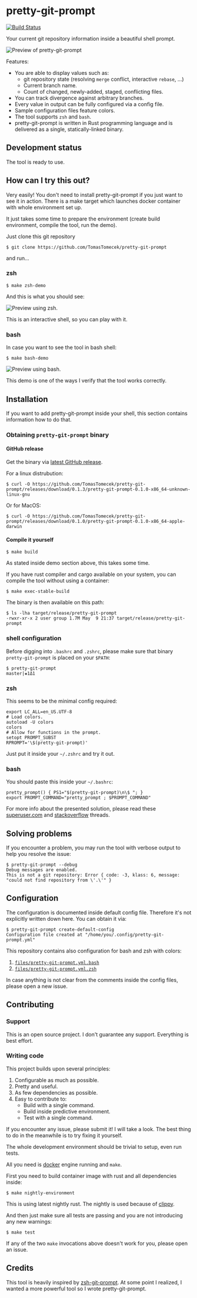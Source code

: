 # pretty-git-prompt

[![Build Status](https://travis-ci.org/TomasTomecek/pretty-git-prompt.svg?branch=master)](https://travis-ci.org/TomasTomecek/pretty-git-prompt)

Your current git repository information inside a beautiful shell prompt.

![Preview of pretty-git-prompt](/data/example.png)

Features:

 * You are able to display values such as:
   * git repository state (resolving `merge` conflict, interactive `rebase`, ...)
   * Current branch name.
   * Count of changed, newly-added, staged, conflicting files.
 * You can track divergence against arbitrary branches.
 * Every value in output can be fully configured via a config file.
 * Sample configuration files feature colors.
 * The tool supports `zsh` and `bash`.
 * pretty-git-prompt is written in Rust programming language and is delivered as a single, statically-linked binary.


## Development status

The tool is ready to use.


## How can I try this out?

Very easily! You don't need to install pretty-git-prompt if you just want to
see it in action. There is a make target which launches docker container with
whole environment set up.

It just takes some time to prepare the environment (create build environment,
compile the tool, run the demo).

Just clone this git repository

```
$ git clone https://github.com/TomasTomecek/pretty-git-prompt
```

and run...


### zsh

```
$ make zsh-demo
```

And this is what you should see:

![Preview using zsh.](/data/zsh-screenshot.png)

This is an interactive shell, so you can play with it.


### bash

In case you want to see the tool in bash shell:

```
$ make bash-demo
```

![Preview using bash.](/data/bash-screenshot.png)

This demo is one of the ways I verify that the tool works correctly.


## Installation

If you want to add pretty-git-prompt inside your shell, this section contains
information how to do that.


### Obtaining `pretty-git-prompt` binary


#### GitHub release

Get the binary via [latest GitHub release](https://github.com/TomasTomecek/pretty-git-prompt/releases/latest).

For a linux distrubution:

```
$ curl -O https://github.com/TomasTomecek/pretty-git-prompt/releases/download/0.1.3/pretty-git-prompt-0.1.0-x86_64-unknown-linux-gnu
```

Or for MacOS:

```
$ curl -O https://github.com/TomasTomecek/pretty-git-prompt/releases/download/0.1.0/pretty-git-prompt-0.1.0-x86_64-apple-darwin
```



#### Compile it yourself

```
$ make build
```

As stated inside demo section above, this takes some time.

If you have rust compiler and cargo available on your system, you can compile
the tool without using a container:

```
$ make exec-stable-build
```

The binary is then available on this path:

```
$ ls -lha target/release/pretty-git-prompt
-rwxr-xr-x 2 user group 1.7M May  9 21:37 target/release/pretty-git-prompt
```


### shell configuration

Before digging into `.bashrc` and `.zshrc`, please make sure that binary
`pretty-git-prompt` is placed on your `$PATH`:

```
$ pretty-git-prompt
master|✚1Δ1
```

### zsh

This seems to be the minimal config required:

```shell
export LC_ALL=en_US.UTF-8
# Load colors.
autoload -U colors
colors
# Allow for functions in the prompt.
setopt PROMPT_SUBST
RPROMPT='\$(pretty-git-prompt)'
```

Just put it inside your `~/.zshrc` and try it out.


### bash

You should paste this inside your `~/.bashrc`:

```
pretty_prompt() { PS1="$(pretty-git-prompt)\n\$ "; }
export PROMPT_COMMAND="pretty_prompt ; $PROMPT_COMMAND"
```

For more info about the presented solution, please read these [superuser.com](https://superuser.com/a/623305/160542) and
[stackoverflow](http://stackoverflow.com/a/13997892/909579) threads.


## Solving problems

If you encounter a problem, you may run the tool with verbose output to help you resolve the issue:

```
$ pretty-git-prompt --debug
Debug messages are enabled.
This is not a git repository: Error { code: -3, klass: 6, message: "could not find repository from \'.\'" }
```


## Configuration

The configuration is documented inside default config file. Therefore it's not
explicitly written down here. You can obtain it via:

```
$ pretty-git-prompt create-default-config
Configuration file created at "/home/you/.config/pretty-git-prompt.yml"
```

This repository contains also configuration for bash and zsh with colors:

1. [`files/pretty-git-prompt.yml.bash`](https://github.com/TomasTomecek/pretty-git-prompt/blob/master/files/pretty-git-prompt.yml.bash)
2. [`files/pretty-git-prompt.yml.zsh`](https://github.com/TomasTomecek/pretty-git-prompt/blob/master/files/pretty-git-prompt.yml.zsh)

In case anything is not clear from the comments inside the config files, please
open a new issue.


## Contributing

### Support

This is an open source project. I don't guarantee any support. Everything is best effort.


### Writing code

This project builds upon several principles:

 1. Configurable as much as possible.
 2. Pretty and useful.
 3. As few dependencies as possible.
 4. Easy to contribute to:
    * Build with a single command.
    * Build inside predictive environment.
    * Test with a single command.

If you encounter any issue, please submit it! I will take a look. The best
thing to do in the meanwhile is to try fixing it yourself.

The whole development environment should be trivial to setup, even run tests.

All you need is [docker](https://github.com/docker/docker) engine running and `make`.

First you need to build container image with rust and all dependencies inside:

```
$ make nightly-environment
```

This is using latest nightly rust. The nightly is used because of [clippy](https://github.com/Manishearth/rust-clippy).

And then just make sure all tests are passing and you are not introducing any new warnings:

```
$ make test
```

If any of the two `make` invocations above doesn't work for you, please open an issue.


## Credits

This tool is heavily inspired by
[zsh-git-prompt](https://github.com/olivierverdier/zsh-git-prompt). At some
point I realized, I wanted a more powerful tool so I wrote pretty-git-prompt.
